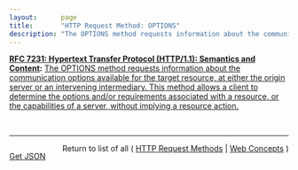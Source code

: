 ```yaml
---
layout:      page
title:       "HTTP Request Method: OPTIONS"
description: "The OPTIONS method requests information about the communication options available for the target resource, at either the origin server or an intervening intermediary. This method allows a client to determine the options and/or requirements associated with a resource, or the capabilities of a server, without implying a resource action."
---
```


**[RFC 7231: Hypertext Transfer Protocol (HTTP/1.1): Semantics and Content](/specs/IETF/RFC/7231 "The Hypertext Transfer Protocol (HTTP) is an application-level protocol for distributed, collaborative, hypertext information systems. This document defines the semantics of HTTP/1.1 messages as expressed by request methods, request header fields, response status codes, and response header fields, along with the payload of messages (metadata and body content) and mechanisms for content negotiation."):** [The OPTIONS method requests information about the communication options available for the target resource, at either the origin server or an intervening intermediary. This method allows a client to determine the options and/or requirements associated with a resource, or the capabilities of a server, without implying a resource action.](http://tools.ietf.org/html/rfc7231#section-4.3.7 "Read documentation for HTTP Request Method &#34;OPTIONS&#34;")

<br/>
<hr/>

<p style="float : left"><a href="OPTIONS.json" title="Get JSON representing this particular Web Concept">Get JSON</a></p>
<p style="text-align: right">Return to list of all ( <a href="../http-methods">HTTP Request Methods</a> | <a href="../">Web Concepts</a> )</p>

